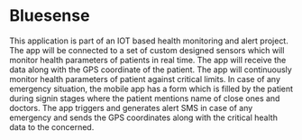 # Bluesense

This application is part of an IOT based health monitoring and alert project. The app will be connected to a set of custom designed sensors which will monitor health parameters of patients in real time. The app will receive the data along with the GPS coordinate of the patient. The app will continuously monitor health parameters of patient against critical limits. In case of any emergency situation, the mobile app has a form which is filled by the patient during signin stages where the patient mentions name of close ones and doctors. The app triggers and generates alert SMS in case of any emergency and sends the GPS coordinates along with the critical health data to the concerned.
